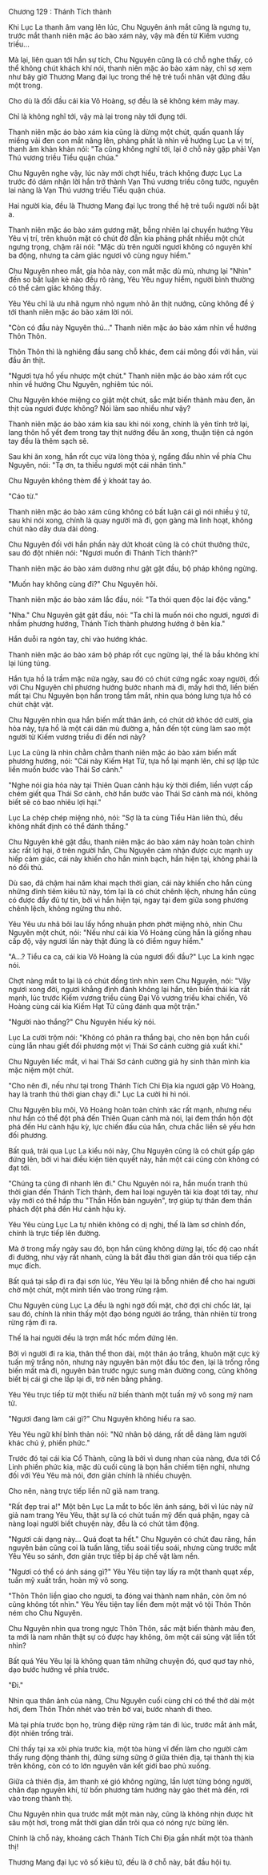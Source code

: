 




Chương 129 : Thánh Tích thành


Khi Lục La thanh âm vang lên lúc, Chu Nguyên ánh mắt cũng là ngưng tụ, trước mắt thanh niên mặc áo bào xám này, vậy mà đến từ Kiếm vương triều...

Mà lại, liên quan tới hắn sự tích, Chu Nguyên cũng là có chỗ nghe thấy, có thể không chút khách khí nói, thanh niên mặc áo bào xám này, chỉ sợ xem như bây giờ Thương Mang đại lục trong thế hệ trẻ tuổi nhân vật đứng đầu một trong.

Cho dù là đối đầu cái kia Võ Hoàng, sợ đều là sẽ không kém mảy may.

Chỉ là không nghĩ tới, vậy mà lại trong này tới đụng tới.

Thanh niên mặc áo bào xám kia cũng là dừng một chút, quấn quanh lấy miếng vải đen con mắt nâng lên, phảng phất là nhìn về hướng Lục La vị trí, thanh âm khàn khàn nói: "Ta cũng không nghĩ tới, lại ở chỗ này gặp phải Vạn Thú vương triều Tiểu quận chúa."

Chu Nguyên nghe vậy, lúc này mới chợt hiểu, trách không được Lục La trước đó dám nhận lời hắn trở thành Vạn Thú vương triều công tước, nguyên lai nàng là Vạn Thú vương triều Tiểu quận chúa.

Hai người kia, đều là Thương Mang đại lục trong thế hệ trẻ tuổi người nổi bật a.

Thanh niên mặc áo bào xám gương mặt, bỗng nhiên lại chuyển hướng Yêu Yêu vị trí, trên khuôn mặt có chút đờ đẫn kia phảng phất nhiều một chút ngưng trọng, chậm rãi nói: "Mặc dù trên người ngươi không có nguyên khí ba động, nhưng ta cảm giác ngươi vô cùng nguy hiểm."

Chu Nguyên nheo mắt, gia hỏa này, con mắt mặc dù mù, nhưng lại "Nhìn" đến so bất luận kẻ nào đều rõ ràng, Yêu Yêu nguy hiểm, người bình thường có thể cảm giác không thấy.

Yêu Yêu chỉ là ưu nhã ngụm nhỏ ngụm nhỏ ăn thịt nướng, cũng không để ý tới thanh niên mặc áo bào xám lời nói.

"Còn có đầu này Nguyên thú..." Thanh niên mặc áo bào xám nhìn về hướng Thôn Thôn.

Thôn Thôn thì là nghiêng đầu sang chỗ khác, đem cái mông đối với hắn, vùi đầu ăn thịt.

"Ngươi tựa hồ yếu nhược một chút." Thanh niên mặc áo bào xám rốt cục nhìn về hướng Chu Nguyên, nghiêm túc nói.

Chu Nguyên khóe miệng co giật một chút, sắc mặt biến thành màu đen, ăn thịt của ngươi được không? Nói làm sao nhiều như vậy?

Thanh niên mặc áo bào xám kia sau khi nói xong, chính là yên tĩnh trở lại, lang thôn hổ yết đem trong tay thịt nướng đều ăn xong, thuận tiện cả ngón tay đều là thêm sạch sẽ.

Sau khi ăn xong, hắn rốt cục vừa lòng thỏa ý, ngẩng đầu nhìn về phía Chu Nguyên, nói: "Tạ ơn, ta thiếu ngươi một cái nhân tình."

Chu Nguyên không thèm để ý khoát tay áo.

"Cáo từ."

Thanh niên mặc áo bào xám cũng không có bất luận cái gì nói nhiều ý tứ, sau khi nói xong, chính là quay người mà đi, gọn gàng mà linh hoạt, không chút nào dây dưa dài dòng.

Chu Nguyên đối với hắn phần này dứt khoát cũng là có chút thưởng thức, sau đó đột nhiên nói: "Ngươi muốn đi Thánh Tích thành?"

Thanh niên mặc áo bào xám dường như gật gật đầu, bộ pháp không ngừng.

"Muốn hay không cùng đi?" Chu Nguyên hỏi.

Thanh niên mặc áo bào xám lắc đầu, nói: "Ta thói quen độc lai độc vãng."

"Nha." Chu Nguyên gật gật đầu, nói: "Ta chỉ là muốn nói cho ngươi, ngươi đi nhầm phương hướng, Thánh Tích thành phương hướng ở bên kia."

Hắn duỗi ra ngón tay, chỉ vào hướng khác.

Thanh niên mặc áo bào xám bộ pháp rốt cục ngừng lại, thế là bầu không khí lại lúng túng.

Hắn tựa hồ là trầm mặc nửa ngày, sau đó có chút cứng ngắc xoay người, đối với Chu Nguyên chỉ phương hướng bước nhanh mà đi, mấy hơi thở, liền biến mất tại Chu Nguyên bọn hắn trong tầm mắt, nhìn qua bóng lưng tựa hồ có chút chật vật.

Chu Nguyên nhìn qua hắn biến mất thân ảnh, có chút dở khóc dở cười, gia hỏa này, tựa hồ là một cái dân mù đường a, hắn đến tột cùng làm sao một người từ Kiếm vương triều đi đến nơi này?

Lục La cũng là nhìn chằm chằm thanh niên mặc áo bào xám biến mất phương hướng, nói: "Cái này Kiếm Hạt Tử, tựa hồ lại mạnh lên, chỉ sợ lập tức liền muốn bước vào Thái Sơ cảnh."

"Nghe nói gia hỏa này tại Thiên Quan cảnh hậu kỳ thời điểm, liền vượt cấp chém giết qua Thái Sơ cảnh, chờ hắn bước vào Thái Sơ cảnh mà nói, không biết sẽ có bao nhiêu lợi hại."

Lục La chép chép miệng nhỏ, nói: "Sợ là ta cùng Tiểu Hàn liên thủ, đều không nhất định có thể đánh thắng."

Chu Nguyên khẽ gật đầu, thanh niên mặc áo bào xám này hoàn toàn chính xác rất lợi hại, ở trên người hắn, Chu Nguyên cảm nhận được cực mạnh uy hiếp cảm giác, cái này khiến cho hắn minh bạch, hắn hiện tại, không phải là nó đối thủ.

Dù sao, đã chậm hai năm khai mạch thời gian, cái này khiến cho hắn cùng những đỉnh tiêm kiêu tử này, tóm lại là có chút chênh lệch, nhưng hắn cũng có được đầy đủ tự tin, bởi vì hắn hiện tại, ngay tại đem giữa song phương chênh lệch, không ngừng thu nhỏ.

Yêu Yêu ưu nhã bôi lau lấy hồng nhuận phơn phớt miệng nhỏ, nhìn Chu Nguyên một chút, nói: "Nếu như cái kia Võ Hoàng cùng hắn là giống nhau cấp độ, vậy ngươi lần này thật đúng là có điểm nguy hiểm."

"A...? Tiểu ca ca, cái kia Võ Hoàng là của ngươi đối đầu?" Lục La kinh ngạc nói.

Chợt nàng mắt to lại là có chút đồng tình nhìn xem Chu Nguyên, nói: "Vậy ngươi xong đời, ngươi khẳng định đánh không lại hắn, tên biến thái kia rất mạnh, lúc trước Kiếm vương triều cùng Đại Võ vương triều khai chiến, Võ Hoàng cùng cái kia Kiếm Hạt Tử cũng đánh qua một trận."

"Người nào thắng?" Chu Nguyên hiếu kỳ nói.

Lục La cười trộm nói: "Không có phân ra thắng bại, cho nên bọn hắn cuối cùng lẫn nhau giết đối phương một vị Thái Sơ cảnh cường giả xuất khí."

Chu Nguyên liếc mắt, vì hai Thái Sơ cảnh cường giả hy sinh thân mình kia mặc niệm một chút.

"Cho nên đi, nếu như tại trong Thánh Tích Chi Địa kia ngươi gặp Võ Hoàng, hay là tranh thủ thời gian chạy đi." Lục La cười hì hì nói.

Chu Nguyên bĩu môi, Võ Hoàng hoàn toàn chính xác rất mạnh, nhưng nếu như hắn có thể đột phá đến Thiên Quan cảnh mà nói, lại đem thần hồn đột phá đến Hư cảnh hậu kỳ, lực chiến đấu của hắn, chưa chắc liền sẽ yếu hơn đối phương.

Bất quá, trải qua Lục La kiểu nói này, Chu Nguyên cũng là có chút gấp gáp đứng lên, bởi vì hai điều kiện tiên quyết này, hắn một cái cũng còn không có đạt tới.

"Chúng ta cũng đi nhanh lên đi." Chu Nguyên nói ra, hắn muốn tranh thủ thời gian đến Thánh Tích thành, đem hai loại nguyên tài kia đoạt tới tay, như vậy mới có thể hấp thu "Thần Hồn bản nguyên", trợ giúp tự thân đem thần phách đột phá đến Hư cảnh hậu kỳ.

Yêu Yêu cùng Lục La tự nhiên không có dị nghị, thế là làm sơ chỉnh đốn, chính là trực tiếp lên đường.

Mà ở trong mấy ngày sau đó, bọn hắn cũng không dừng lại, tốc độ cao nhất đi đường, như vậy rất nhanh, cũng là bắt đầu thời gian dần trôi qua tiếp cận mục đích.

Bất quá tại sắp đi ra đại sơn lúc, Yêu Yêu lại là bỗng nhiên để cho hai người chờ một chút, một mình tiến vào trong rừng rậm.

Chu Nguyên cùng Lục La đều là nghi ngờ đối mặt, chờ đợi chỉ chốc lát, lại sau đó, chính là nhìn thấy một đạo bóng người áo trắng, thản nhiên từ trong rừng rậm đi ra.

Thế là hai người đều là trợn mắt hốc mồm đứng lên.

Bởi vì người đi ra kia, thân thể thon dài, một thân áo trắng, khuôn mặt cực kỳ tuấn mỹ trắng nõn, nhưng này nguyên bản một đầu tóc đen, lại là trống rỗng biến mất mà đi, nguyên bản trước ngực sung mãn đường cong, cũng không biết bị cái gì che lấp lại đi, trở nên bằng phẳng.

Yêu Yêu trực tiếp từ một thiếu nữ biến thành một tuấn mỹ vô song mỹ nam tử.

"Ngươi đang làm cái gì?" Chu Nguyên không hiểu ra sao.

Yêu Yêu ngữ khí bình thản nói: "Nữ nhân bộ dáng, rất dễ dàng làm người khác chú ý, phiền phức."

Trước đó tại cái kia Cổ Thành, cũng là bởi vì dung nhan của nàng, đưa tới Cổ Linh phiền phức kia, mặc dù cuối cùng là bọn hắn chiếm tiện nghi, nhưng đối với Yêu Yêu mà nói, đơn giản chính là nhiều chuyện.

Cho nên, nàng trực tiếp liền nữ giả nam trang.

"Rất đẹp trai a!" Một bên Lục La mắt to bốc lên ánh sáng, bởi vì lúc này nữ giả nam trang Yêu Yêu, thật sự là có chút tuấn mỹ đến quá phận, ngay cả nàng loại người biết chuyện này, đều là có chút tâm động.

"Ngươi cái dạng này... Quá đoạt ta hết." Chu Nguyên có chút đau răng, hắn nguyên bản cũng coi là tuấn lãng, tiểu soái tiểu soái, nhưng cùng trước mắt Yêu Yêu so sánh, đơn giản trực tiếp bị áp chế vật làm nền.

"Ngươi có thể có ánh sáng gì?" Yêu Yêu tiện tay lấy ra một thanh quạt xếp, tuấn mỹ xuất trần, hoàn mỹ vô song.

"Thôn Thôn liền giao cho ngươi, ta đóng vai thành nam nhân, còn ôm nó cũng không tốt nhìn." Yêu Yêu tiện tay liền đem một mặt vô tội Thôn Thôn ném cho Chu Nguyên.

Chu Nguyên nhìn qua trong ngực Thôn Thôn, sắc mặt biến thành màu đen, ta mới là nam nhân thật sự có được hay không, ôm một cái sủng vật liền tốt nhìn?

Bất quá Yêu Yêu lại là không quan tâm những chuyện đó, quơ quơ tay nhỏ, dạo bước hướng về phía trước.

"Đi."

Nhìn qua thân ảnh của nàng, Chu Nguyên cuối cùng chỉ có thể thở dài một hơi, đem Thôn Thôn nhét vào trên bờ vai, bước nhanh đi theo.

Mà tại phía trước bọn họ, trùng điệp rừng rậm tán đi lúc, trước mắt ánh mắt, đột nhiên trống trải.

Chỉ thấy tại xa xôi phía trước kia, một tòa hùng vĩ đến làm cho người cảm thấy rung động thành thị, đứng sừng sững ở giữa thiên địa, tại thành thị kia trên không, còn có to lớn nguyên văn kết giới bao phủ xuống.

Giữa cả thiên địa, âm thanh xé gió không ngừng, lần lượt từng bóng người, chân đạp nguyên khí, từ bốn phương tám hướng này gào thét mà đến, rơi vào trong thành thị.

Chu Nguyên nhìn qua trước mắt một màn này, cũng là không nhịn được hít sâu một hơi, trong mắt thời gian dần trôi qua có nóng rực bừng lên.

Chính là chỗ này, khoảng cách Thánh Tích Chi Địa gần nhất một tòa thành thị!

Thương Mang đại lục vô số kiêu tử, đều là ở chỗ này, bắt đầu hội tụ.




